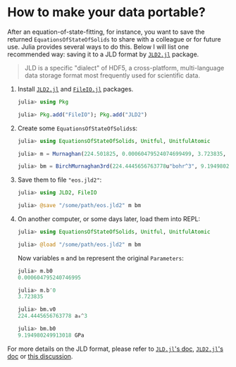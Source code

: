 # How to make your data portable?

After an equation-of-state-fitting, for instance, you want to save the returned
`EquationsOfStateOfSolids` to share with a colleague or for future use. Julia provides
several ways to do this. Below I will list one recommended way: saving it to
a JLD format by [`JLD2.jl`](https://github.com/JuliaIO/JLD2.jl) package.

> JLD is a specific "dialect" of HDF5, a cross-platform, multi-language data storage format most frequently used for scientific data.

1. Install [`JLD2.jl`](https://github.com/JuliaIO/JLD2.jl) and
    [`FileIO.jl`](https://github.com/JuliaIO/FileIO.jl) packages.

   ```julia
   julia> using Pkg

   julia> Pkg.add("FileIO"); Pkg.add("JLD2")
   ```

2. Create some `EquationsOfStateOfSolids`s:

   ```julia
   julia> using EquationsOfStateOfSolids, Unitful, UnitfulAtomic

   julia> m = Murnaghan(224.501825, 0.00060479524074699499, 3.723835, -323.417686);

   julia> bm = BirchMurnaghan3rd(224.4445656763778u"bohr^3", 9.194980249913018u"GPa", 3.7403684211716297, -161.70885710742223u"hartree");
   ```

3. Save them to file `"eos.jld2"`:

   ```julia
   julia> using JLD2, FileIO

   julia> @save "/some/path/eos.jld2" m bm
   ```

4. On another computer, or some days later, load them into REPL:

   ```julia
   julia> using EquationsOfStateOfSolids, Unitful, UnitfulAtomic

   julia> @load "/some/path/eos.jld2" m bm
   ```

   Now variables `m` and `bm` represent the original `Parameters`:

   ```julia
   julia> m.b0
   0.000604795240746995

   julia> m.b′0
   3.723835

   julia> bm.v0
   224.4445656763778 a₀^3

   julia> bm.b0
   9.194980249913018 GPa
   ```

For more details on the JLD format, please refer to
[`JLD.jl`'s doc](https://github.com/JuliaIO/JLD.jl/blob/master/doc/jld.md),
[`JLD2.jl`'s doc](https://github.com/JuliaIO/JLD2.jl/blob/master/README.md) or
[this discussion](https://discourse.julialang.org/t/jld-jl-vs-jld2-jl/15287).
